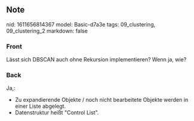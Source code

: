 ## Note
nid: 1611656814367
model: Basic-d7a3e
tags: 09_clustering, 09_clustering_2
markdown: false

### Front
Lässt sich DBSCAN auch ohne Rekursion implementieren? Wenn ja, wie?

### Back
<div>
  Ja,:
</div>
<ul>
  <li>Zu expandierende Objekte / noch nicht bearbeitete Objekte
  werden in einer Liste abgelegt.
  <li>Datenstruktur heißt "Control List".
</ul>
